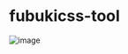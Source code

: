 # fubukicss-tool

![image](https://github.com/zouhangwithsweet/fubukicss-tool/assets/21095710/a8ec82bc-2399-4518-8bfc-d8534db2b44b)
